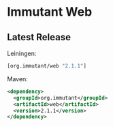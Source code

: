 # Immutant Web

## Latest Release

Leiningen:

``` clj
[org.immutant/web "2.1.1"]
```

Maven:

``` xml
<dependency>
  <groupId>org.immutant</groupId>
  <artifactId>web</artifactId>
  <version>2.1.1</version>
</dependency>
```
